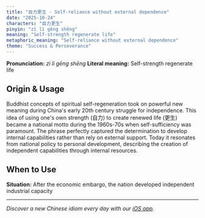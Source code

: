 ```yaml
---
title: "自力更生 - Self-reliance without external dependence"
date: "2025-10-24"
characters: "自力更生"
pinyin: "zì lì gēng shēng"
meaning: "Self-strength regenerate life"
metaphoric_meaning: "Self-reliance without external dependence"
theme: "Success & Perseverance"
---
```


**Pronunciation:** *zì lì gēng shēng*
**Literal meaning:** Self-strength regenerate life

## Origin & Usage

Buddhist concepts of spiritual self-regeneration took on powerful new meaning during China's early 20th century struggle for independence. This idea of using one's own strength (自力) to create renewed life (更生) became a national motto during the 1960s-70s when self-sufficiency was paramount. The phrase perfectly captured the determination to develop internal capabilities rather than rely on external support. Today it resonates from national policy to personal development, describing the creation of independent capabilities through internal resources.

## When to Use

**Situation:** After the economic embargo, the nation developed independent industrial capacity

---

*Discover a new Chinese idiom every day with our [iOS app](https://apps.apple.com/us/app/daily-chinese-idioms/id6740611324).*
